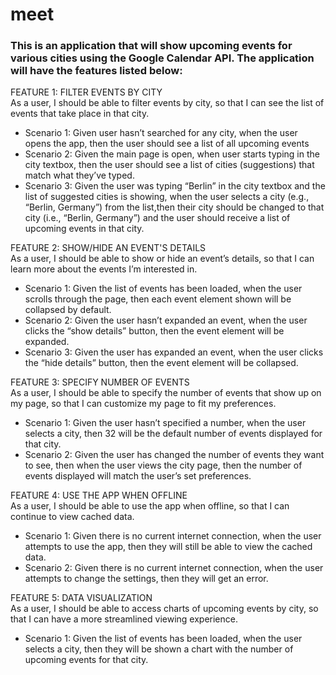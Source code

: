 # meet

### This is an application that will show upcoming events for various cities using the Google Calendar API. The application will have the features listed below:

FEATURE 1: FILTER EVENTS BY CITY  
As a user, I should be able to filter events by city, so that I can see the list of events that take place in that city.  
* Scenario 1: Given user hasn’t searched for any city, when the user opens the app, then the user should see a list of all upcoming events  
* Scenario 2: Given the main page is open, when user starts typing in the city textbox, then the user should see a list of cities (suggestions) that match what they’ve typed.  
* Scenario 3: Given the user was typing “Berlin” in the city textbox and the list of suggested cities is showing, when the user selects a city (e.g., “Berlin, Germany”) from the list,then their city should be changed to that city (i.e., “Berlin, Germany”) and the user should receive a list of upcoming events in that city.  

FEATURE 2: SHOW/HIDE AN EVENT'S DETAILS  
As a user, I should be able to show or hide an event’s details, so that I can learn more about the events I’m interested in.  
* Scenario 1: Given the list of events has been loaded, when the user scrolls through the page, then each event element shown will be collapsed by default.  
* Scenario 2: Given the user hasn’t expanded an event, when the user clicks the “show details” button, then the event element will be expanded.  
* Scenario 3: Given the user has expanded an event, when the user clicks the “hide details” button, then the event element will be collapsed.  

FEATURE 3: SPECIFY NUMBER OF EVENTS  
As a user, I should be able to specify the number of events that show up on my page, so that I can customize my page to fit my preferences.  
* Scenario 1: Given the user hasn’t specified a number, when the user selects a city, then 32 will be the default number of events displayed for that city.  
* Scenario 2: Given the user has changed the number of events they want to see, then when the user views the city page, then the number of events displayed will match the user’s set preferences.  

FEATURE 4: USE THE APP WHEN OFFLINE  
As a user, I should be able to use the app when offline, so that I can continue to view cached data.  
* Scenario 1: Given there is no current internet connection, when the user attempts to use the app, then they will still be able to view the cached data.  
* Scenario 2: Given there is no current internet connection, when the user attempts to change the settings, then they will get an error.  

FEATURE 5: DATA VISUALIZATION  
As a user, I should be able to access charts of upcoming events by city, so that I can have a more streamlined viewing experience.  
* Scenario 1: Given the list of events has been loaded, when the user selects a city, then they will be shown a chart with the number of upcoming events for that city.  
